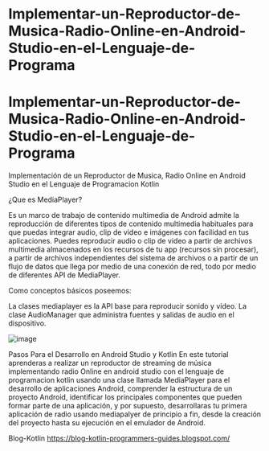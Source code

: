# Implementar-un-Reproductor-de-Musica-Radio-Online-en-Android-Studio-en-el-Lenguaje-de-Programa
# Implementar-un-Reproductor-de-Musica-Radio-Online-en-Android-Studio-en-el-Lenguaje-de-Programa
Implementación de un Reproductor de Musica, Radio Online en Android Studio en el Lenguaje de Programacion Kotlin

¿Que es MediaPlayer?

Es un marco de trabajo de contenido multimedia de Android admite la reproducción de diferentes tipos de contenido multimedia habituales para que puedas integrar audio, clip de video e imágenes con facilidad en tus aplicaciones. Puedes reproducir audio o clip de video a partir de archivos multimedia almacenados en los recursos de tu app (recursos sin procesar), a partir de archivos independientes del sistema de archivos o a partir de un flujo de datos que llega por medio de una conexión de red, todo por medio de diferentes API de MediaPlayer.

Como conceptos básicos poseemos:

La clases mediaplayer es la API base para reproducir sonido y vídeo.
La clase AudioManager que administra fuentes y salidas de audio en el dispositivo.

![image](https://user-images.githubusercontent.com/81777537/147771239-762669c1-8108-427a-bd4b-cd77a852a0b3.png)

Pasos Para el Desarrollo en Android Studio y Kotlin
En este tutorial aprenderas a realizar un reproductor de streaming de música implementando radio Online en android studio con el lenguaje de programacion kotlin usando una clase llamada MediaPlayer para el desarrollo de aplicaciones Android, comprender la estructura de un proyecto Android, identificar los principales componentes que pueden formar parte de una aplicación, y por supuesto, desarrollaras tu primera aplicación  de radio usando mediapalyer de principio a fin, desde la creación del proyecto hasta su ejecución en el emulador de Android.

Blog-Kotlin https://blog-kotlin-programmers-guides.blogspot.com/
